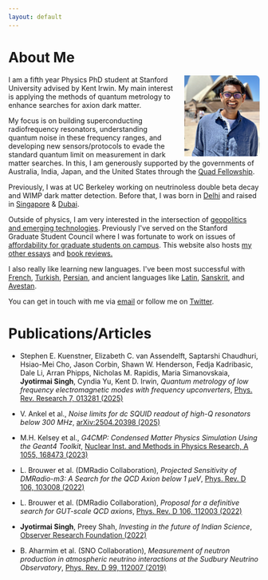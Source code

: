 ```yaml
---
layout: default
---
```

<!---
Text can be **bold**, _italic_, or ~~strikethrough~~.

[Link to another page](./another-page.html)

There should be whitespace between paragraphs.

There should be whitespace between paragraphs. We recommend including a README, or a file with information about your project.
--->
# About Me


<!--<img style="position:absolute; LEFT:78% " width="205" height="308" src="./goodpic.jpg"> -->
<img align="right" src="./dp4.png" style="max-width:30%; border-radius:5%; padding-left: 20px;">
I am a fifth year Physics PhD student at Stanford University advised by Kent Irwin. My main interest is applying the methods of quantum metrology to enhance searches for axion dark matter. 

My focus is on building superconducting radiofrequency resonators, understanding quantum noise in these frequency ranges, and developing new sensors/protocols to evade the standard quantum limit on measurement in dark matter searches.
In this, I am generously supported by the governments of Australia, India, Japan, and the United States through the [Quad Fellowship](https://www.quadfellowship.org/). 

Previously, I was at UC Berkeley working on neutrinoless double beta decay and
WIMP dark matter detection. Before that, I was born in [Delhi](https://www.youtube.com/watch?v=DxRxTlkI3gY&ab_channel=NetflixIndia) and raised in [Singapore](https://www.youtube.com/watch?v=uByyHDXlEqM&ab_channel=TropicMonstersTV) & [Dubai](https://www.youtube.com/watch?v=fbL9QdWWJzo&ab_channel=Emirates). 

Outside of physics, I am very interested in the intersection of [geopolitics and emerging technologies](https://jyotirmai.substack.com/).
Previously I've served on the Stanford Graduate Student Council where I was fortunate to work on issues of [affordability for graduate students on campus](https://stanforddaily.com/2022/01/20/stanford-unveils-measures-to-tackle-affordability-issues/).
This website also hosts [my other essays](./writings.md) and [book reviews.](./books.md)

I also really like learning new languages. I've been most successful with [French](./index-fr.md), [Turkish](./index-tr.md), [Persian](./translation/shahnameh/shahnameh_blog.md), and ancient languages like
[Latin](./index-lt.md), [Sanskrit](./translation/gita/gita.md), and [Avestan](https://www.youtube.com/playlist?list=PLdEjXxfweLgZkCQjm6Lvs-dKoWJLdM6Qq).

You can get in touch with me via [email](mailto:joesingh@stanford.edu) or follow me on [Twitter](https://twitter.com/SinghJyotirmai). 


# Publications/Articles

* Stephen E. Kuenstner, Elizabeth C. van Assendelft, Saptarshi Chaudhuri, Hsiao-Mei Cho, Jason Corbin, Shawn W. Henderson, Fedja Kadribasic, Dale Li, Arran Phipps, Nicholas M. Rapidis, Maria Simanovskaia, **Jyotirmai Singh**, Cyndia Yu, Kent D. Irwin, _Quantum metrology of low frequency electromagnetic modes with frequency upconverters_,
[Phys. Rev. Research 7, 013281 (2025)](https://journals.aps.org/prresearch/abstract/10.1103/PhysRevResearch.7.013281)

* V. Ankel et al., _Noise limits for dc SQUID readout of high-Q resonators below 300 MHz_, [arXiv:2504.20398 (2025)](https://arxiv.org/abs/2504.20398)

* M.H. Kelsey et al., _G4CMP: Condensed Matter Physics Simulation Using the Geant4 Toolkit_, [Nuclear Inst. and Methods in Physics Research, A 1055, 168473 (2023)](https://www.sciencedirect.com/science/article/pii/S0168900223004631?via\%3Dihub)

* L. Brouwer et al. (DMRadio Collaboration), _Projected Sensitivity of DMRadio-m3: A Search for the QCD Axion below 1 µeV_, 
[Phys. Rev. D 106, 103008 (2022)](https://journals.aps.org/prd/abstract/10.1103/PhysRevD.106.103008)

* L. Brouwer et al. (DMRadio Collaboration), _Proposal for a definitive search for GUT-scale QCD axions_, 
[Phys. Rev. D 106, 112003 (2022)](https://journals.aps.org/prd/abstract/10.1103/PhysRevD.106.112003)

* **Jyotirmai Singh**, Preey Shah, _Investing in the future of Indian Science_,
[Observer Research Foundation (2022)](https://www.orfonline.org/expert-speak/investing-in-the-future-of-indian-science/)

* B. Aharmim et al. (SNO Collaboration), _Measurement of neutron production in atmospheric neutrino interactions at the Sudbury Neutrino Observatory_,
  [Phys. Rev. D 99, 112007 (2019)](https://journals.aps.org/prd/abstract/10.1103/PhysRevD.99.112007)

<!---
## Header 2

> This is a blockquote following a header.
>
> When something is important enough, you do it even if the odds are not in your favor.

### Header 3

```js
// Javascript code with syntax highlighting.
var fun = function lang(l) {
  dateformat.i18n = require('./lang/' + l)
  return true;
}
```

```ruby
# Ruby code with syntax highlighting
GitHubPages::Dependencies.gems.each do |gem, version|
  s.add_dependency(gem, "= #{version}")
end
```

#### Header 4

*   This is an unordered list following a header.
*   This is an unordered list following a header.
*   This is an unordered list following a header.

##### Header 5

1.  This is an ordered list following a header.
2.  This is an ordered list following a header.
3.  This is an ordered list following a header.

###### Header 6

| head1        | head two          | three |
|:-------------|:------------------|:------|
| ok           | good swedish fish | nice  |
| out of stock | good and plenty   | nice  |
| ok           | good `oreos`      | hmm   |
| ok           | good `zoute` drop | yumm  |

### There's a horizontal rule below this.

* * *

### Here is an unordered list:

*   Item foo
*   Item bar
*   Item baz
*   Item zip

### And an ordered list:

1.  Item one
1.  Item two
1.  Item three
1.  Item four

### And a nested list:

- level 1 item
  - level 2 item
  - level 2 item
    - level 3 item
    - level 3 item
- level 1 item
  - level 2 item
  - level 2 item
  - level 2 item
- level 1 item
  - level 2 item
  - level 2 item
- level 1 item

### Small image

![Octocat](https://assets-cdn.github.com/images/icons/emoji/octocat.png)

### Large image

![Branching](https://guides.github.com/activities/hello-world/branching.png)


### Definition lists can be used with HTML syntax.

<dl>
<dt>Name</dt>
<dd>Godzilla</dd>
<dt>Born</dt>
<dd>1952</dd>
<dt>Birthplace</dt>
<dd>Japan</dd>
<dt>Color</dt>
<dd>Green</dd>
</dl>

```
Long, single-line code blocks should not wrap. They should horizontally scroll if they are too long. This line should be long enough to demonstrate this.
```

```
The final element.
```
--->
